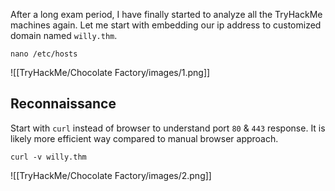 
After a long exam period, I have finally started to analyze all the TryHackMe machines again. Let me start with embedding our ip address to customized domain named `willy.thm`.

`nano /etc/hosts`

![[TryHackMe/Chocolate Factory/images/1.png]]


## Reconnaissance

Start with `curl` instead of browser to understand port `80` & `443` response. It is likely more efficient way compared to manual browser approach.

`curl -v willy.thm`

![[TryHackMe/Chocolate Factory/images/2.png]]

